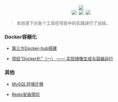 <div align="center"><img src="https://ossweb-img.qq.com/images/lol/web201310/skin/big92001.jpg"/></div>

<div align="center"><img src="https://img.shields.io/badge/WeChat-yamolv-green.svg?logo=Wechat"/>&ensp;<img src="https://img.shields.io/badge/%E7%BD%97%E6%B4%8B%E6%BC%BE-yamolv%40qq.com-red.svg?logo=Tencent%20QQ"/>&ensp;<img src="https://img.shields.io/badge/book-review-blue.svg"/></div>

> 本目录下对各个工具在项目中的实践进行了总结。

### Docker容器化

- [第三方Docker-hub搭建](https://github.com/2yLoo/broken-sowrd/blob/master/project-practice/docker/Harbor.md)

- [项目“Docker化”（一） —— 实现镜像生成与容器运行](https://github.com/2yLoo/broken-sowrd/blob/master/project-practice/docker/ProjectDockerize.md)

### 其他

- [MySQL环境迁移](https://github.com/2yLoo/broken-sowrd/blob/master/project-practice/MySQLMigration.md)

- [Redis安装爬坑](https://github.com/2yLoo/broken-sowrd/blob/master/project-practice/RedisInstall.md)
